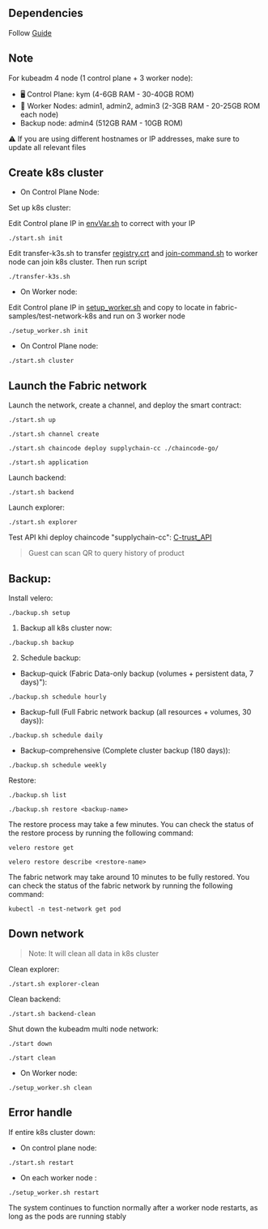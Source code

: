 
## Dependencies
Follow [Guide](./dependencies.md)

## Note 

For kubeadm 4 node (1 control plane + 3 worker node):

- 🖥️ Control Plane: kym (4-6GB RAM - 30-40GB ROM)
- 👷 Worker Nodes: admin1, admin2, admin3 (2-3GB RAM - 20-25GB ROM each node)
- Backup node: admin4 (512GB RAM - 10GB ROM)

⚠️ If you are using different hostnames or IP addresses, make sure to update all relevant files

## Create k8s cluster

- On Control Plane Node:

Set up k8s cluster:

Edit Control plane IP in [envVar.sh](./k8s-setup/envVar.sh) to correct with your IP
```shell
./start.sh init 
```

Edit transfer-k3s.sh to transfer [registry.crt](./registry.crt) and [join-command.sh](./join-command.sh) to worker node can join k8s cluster. Then run script

```shell
./transfer-k3s.sh 
```

- On Worker node:

Edit Control plane IP in [setup_worker.sh](./k8s-setup/setup-worker.sh) and copy to locate in fabric-samples/test-network-k8s and run on 3 worker node

```shell
./setup_worker.sh init
```

- On Control Plane node:

```shell
./start.sh cluster 
```

## Launch the Fabric network

Launch the network, create a channel, and deploy the smart contract: 
```shell
./start.sh up

./start.sh channel create

./start.sh chaincode deploy supplychain-cc ./chaincode-go/

./start.sh application
```

Launch backend:
```shell
./start.sh backend
```

Launch explorer:
```shell
./start.sh explorer
```

Test API khi deploy chaincode "supplychain-cc": [C-trust_API](https://www.postman.com/research-administrator-81537314/workspace/c-trust/collection/37567808-6b97fada-a115-40f5-95eb-5870711fcc52?action=share&creator=37567808)

> Guest can scan QR to query history of product

## Backup:

Install velero:
```shell
./backup.sh setup
```

1. Backup all k8s cluster now:
```shell
./backup.sh backup 
```

2. Schedule backup:
- Backup-quick (Fabric Data-only backup (volumes + persistent data, 7 days)"):
```shell
./backup.sh schedule hourly
```
- Backup-full (Full Fabric network backup (all resources + volumes, 30 days)):
```shell
./backup.sh schedule daily
```
- Backup-comprehensive (Complete cluster backup (180 days)):
```shell
./backup.sh schedule weekly
```

Restore:
```shell
./backup.sh list

./backup.sh restore <backup-name>
```

The restore process may take a few minutes. You can check the status of the restore process by running the following command:
```shell
velero restore get

velero restore describe <restore-name>
```

The fabric network may take around 10 minutes to be fully restored. You can check the status of the fabric network by running the following command:
```shell
kubectl -n test-network get pod
```

## Down network
> Note: It will clean all data in k8s cluster

Clean explorer:
```shell
./start.sh explorer-clean
```

Clean backend:
```shell
./start.sh backend-clean
```

Shut down the kubeadm multi node network: 

```shell
./start down 

./start clean
```

- On Worker node:
```shell
./setup_worker.sh clean
```

## Error handle

If entire k8s cluster down:
- On control plane node:
```shell
./start.sh restart
```

- On each worker node : 
```shell
./setup_worker.sh restart
```

The system continues to function normally after a worker node restarts, as long as the pods are running stably
